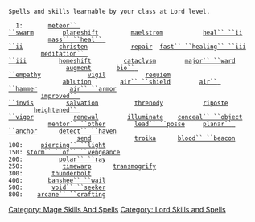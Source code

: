 `Spells and skills learnable by your class at Lord level.`  
  
  
`  1:       `[`meteor`` ``swarm`](meteor_swarm "wikilink")`        `[`planeshift`](planeshift "wikilink")`         `[`maelstrom`](maelstrom "wikilink")`           `[`heal`` ``ii`](heal_ii "wikilink")  
`           `[`mass`` ``heal`` ``ii`](mass_heal_ii "wikilink")`          `[`christen`](christen "wikilink")`            `[`repair`](repair "wikilink")`  `[`fast`` ``healing`` ``iii`](fast_healing_iii "wikilink")  
`         `[`meditation`` ``iii`](meditation_iii "wikilink")`         `[`homeshift`](homeshift "wikilink")`         `[`cataclysm`](cataclysm "wikilink")`        `[`major`` ``ward`](major_ward "wikilink")  
`                `[`augment`](augment "wikilink")`       `[`bio`` ``empathy`](bio_empathy "wikilink")`             `[`vigil`](vigil "wikilink")`           `[`requiem`](requiem "wikilink")  
`               `[`ablution`](ablution "wikilink")`        `[`air`` ``shield`](air_shield "wikilink")`        `[`air`` ``hammer`](air_hammer "wikilink")`         `[`air`` ``armor`](air_armor "wikilink")  
`         `[`improved`` ``invis`](improved_invis "wikilink")`         `[`salvation`](salvation "wikilink")`          `[`threnody`](threnody "wikilink")`           `[`riposte`](riposte "wikilink")  
`       `[`heightened`` ``vigor`](heightened_vigor "wikilink")`           `[`renewal`](renewal "wikilink")`        `[`illuminate`](illuminate "wikilink")`    `[`conceal`` ``object`](conceal_object "wikilink")  
`           `[`mentor`` ``other`](mentor_other "wikilink")`        `[`lead`` ``posse`](lead_posse "wikilink")`     `[`planar`` ``anchor`](planar_anchor "wikilink")`      `[`detect`` ``haven`](detect_haven "wikilink")  
`                   `[`send`](send "wikilink")`            `[`troika`](troika "wikilink")`      `[`blood`` ``beacon`](blood_beacon "wikilink")  
`100:     `[`piercing`` ``light`](piercing_light "wikilink")  
`150: `[`storm`` ``of`` ``vengeance`](storm_of_vengeance "wikilink")  
`200:          `[`polar`` ``ray`](polar_ray "wikilink")  
`250:           `[`timewarp`](timewarp "wikilink")`      `[`transmogrify`](transmogrify "wikilink")  
`300:        `[`thunderbolt`](thunderbolt "wikilink")  
`400:       `[`banshee`` ``wail`](banshee_wail "wikilink")  
`500:        `[`void`` ``seeker`](void_seeker "wikilink")  
`800:    `[`arcane`` ``crafting`](arcane_crafting "wikilink")

[Category: Mage Skills And
Spells](Category:_Mage_Skills_And_Spells "wikilink") [Category: Lord
Skills and Spells](Category:_Lord_Skills_and_Spells "wikilink")
